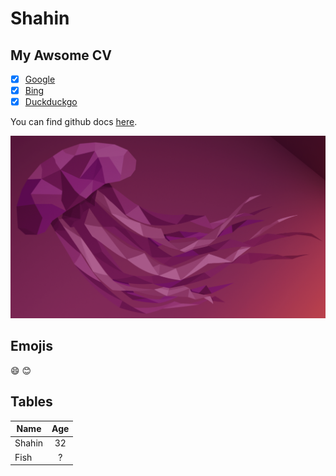 # Shahin

## My Awsome CV

- [x] [Google](http://google.com)
- [x] [Bing](https://www.bing.com/)
- [x] [Duckduckgo](https://duckduckgo.com/)

You can find github docs [here](https://help.github.com/en).

![your-image](./images/screenshot.png)

## Emojis

:smile:
:blush:

## Tables

|  Name  |  Age |
| ------ | :--: |
| Shahin |  32  |
| Fish   |  ?   |